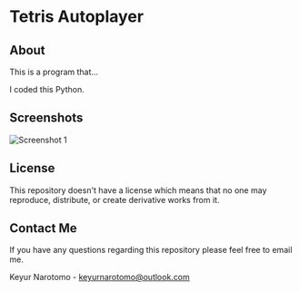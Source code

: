 # Tetris Autoplayer

## About

This is a program that...

I coded this Python.

## Screenshots

![Screenshot 1](/screenshots/Screenshot1.png?raw=true)

## License

This repository doesn't have a license which means that no one may reproduce, distribute, or create derivative works from it.

## Contact Me

If you have any questions regarding this repository please feel free to email me.

Keyur Narotomo - keyurnarotomo@outlook.com
